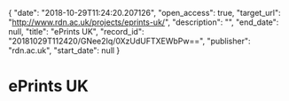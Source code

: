 {
  "date": "2018-10-29T11:24:20.207126", 
  "open_access": true, 
  "target_url": "http://www.rdn.ac.uk/projects/eprints-uk/", 
  "description": "", 
  "end_date": null, 
  "title": "ePrints UK", 
  "record_id": "20181029T112420/GNee2Iq/0XzUdUFTXEWbPw==", 
  "publisher": "rdn.ac.uk", 
  "start_date": null
}

# ePrints UK

